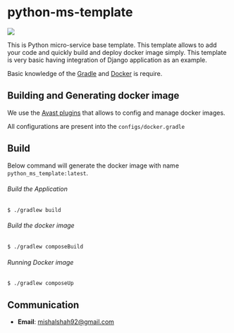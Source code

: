 # python-ms-template

![](https://github.com/mishah92/python-ms-template/workflows/python-ms-template-ci/badge.svg)

This is Python micro-service base template. This template allows to add your code and quickly build and deploy 
docker image simply. This template is very basic having integration of Django application as an example.

Basic knowledge of the [Gradle](https://gradle.org) and [Docker](https://www.docker.com) is 
require.

## Building and Generating docker image
We use the [Avast plugins](https://github.com/avast/gradle-docker-compose-plugin) 
that allows to config and manage docker images.

All configurations are present into the `configs/docker.gradle`

## Build
Below command will generate the docker image with name `python_ms_template:latest`.

###### Build the Application
~~~~
$ ./gradlew build
~~~~

###### Build the docker image
~~~~
$ ./gradlew composeBuild
~~~~

###### Running Docker image
~~~~
$ ./gradlew composeUp
~~~~

## Communication

- **Email**: mishalshah92@gmail.com
